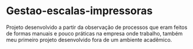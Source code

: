# Gestao-escalas-impressoras
Projeto desenvolvido a partir da observação de processos que eram feitos de formas manuais e pouco práticas na empresa onde trabalho, também meu primeiro projeto desenvolvido fora de um ambiente acadêmico.
